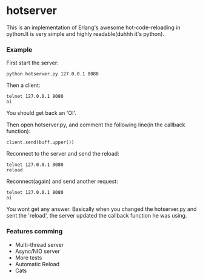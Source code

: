 hotserver
===========

This is an implementation of Erlang's awesome hot-code-reloading
in python.It is very simple and highly readable(duhhh it's python).

### Example
First start the server:

    python hotserver.py 127.0.0.1 8080


Then a client:

    telnet 127.0.0.1 8080
    oi
You should get back an 'OI'.


Then open hotserver.py, and comment the following line(in the callback function):

    client.send(buff.upper())

Reconnect to the server and send the reload:

    telnet 127.0.0.1 8080
    reload

Reconnect(again) and send another request:

    telnet 127.0.0.1 8080
    oi

You wont get any answer.
Basically when you changed the hotserver.py and
sent the 'reload', the server updated the
callback function he was using.

### Features comming

* Multi-thread server
* Async/NIO server
* More tests
* Automatic Reload
* Cats

